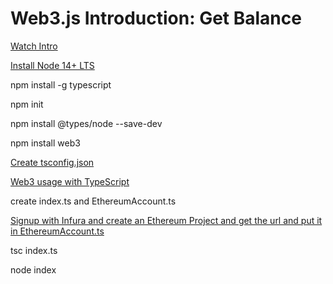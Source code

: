 # Web3.js Introduction: Get Balance

[Watch Intro](https://www.youtube.com/watch?v=t3wM5903ty0)

[Install Node 14+ LTS](https://nodejs.org/en/)

npm install -g typescript

npm init

npm install @types/node  --save-dev

npm install web3

[Create tsconfig.json](https://stackoverflow.com/questions/61305578/what-typescript-configuration-produces-output-closest-to-node-js-14-capabilities/61305579#61305579)

[Web3 usage with TypeScript](https://github.com/ChainSafe/web3.js#usage-with-typescript)

create index.ts and EthereumAccount.ts

[Signup with Infura and create an Ethereum Project and get the url and put it in EthereumAccount.ts](https://infura.io/)

tsc index.ts

node index




